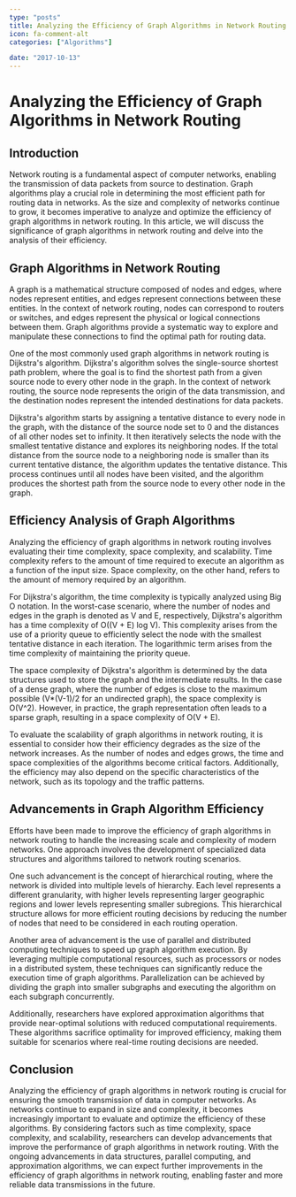 ```yaml
---
type: "posts"
title: Analyzing the Efficiency of Graph Algorithms in Network Routing
icon: fa-comment-alt
categories: ["Algorithms"]

date: "2017-10-13"
---
```




# Analyzing the Efficiency of Graph Algorithms in Network Routing

## Introduction

Network routing is a fundamental aspect of computer networks, enabling the transmission of data packets from source to destination. Graph algorithms play a crucial role in determining the most efficient path for routing data in networks. As the size and complexity of networks continue to grow, it becomes imperative to analyze and optimize the efficiency of graph algorithms in network routing. In this article, we will discuss the significance of graph algorithms in network routing and delve into the analysis of their efficiency.

## Graph Algorithms in Network Routing

A graph is a mathematical structure composed of nodes and edges, where nodes represent entities, and edges represent connections between these entities. In the context of network routing, nodes can correspond to routers or switches, and edges represent the physical or logical connections between them. Graph algorithms provide a systematic way to explore and manipulate these connections to find the optimal path for routing data.

One of the most commonly used graph algorithms in network routing is Dijkstra's algorithm. Dijkstra's algorithm solves the single-source shortest path problem, where the goal is to find the shortest path from a given source node to every other node in the graph. In the context of network routing, the source node represents the origin of the data transmission, and the destination nodes represent the intended destinations for data packets.

Dijkstra's algorithm starts by assigning a tentative distance to every node in the graph, with the distance of the source node set to 0 and the distances of all other nodes set to infinity. It then iteratively selects the node with the smallest tentative distance and explores its neighboring nodes. If the total distance from the source node to a neighboring node is smaller than its current tentative distance, the algorithm updates the tentative distance. This process continues until all nodes have been visited, and the algorithm produces the shortest path from the source node to every other node in the graph.

## Efficiency Analysis of Graph Algorithms

Analyzing the efficiency of graph algorithms in network routing involves evaluating their time complexity, space complexity, and scalability. Time complexity refers to the amount of time required to execute an algorithm as a function of the input size. Space complexity, on the other hand, refers to the amount of memory required by an algorithm.

For Dijkstra's algorithm, the time complexity is typically analyzed using Big O notation. In the worst-case scenario, where the number of nodes and edges in the graph is denoted as V and E, respectively, Dijkstra's algorithm has a time complexity of O((V + E) log V). This complexity arises from the use of a priority queue to efficiently select the node with the smallest tentative distance in each iteration. The logarithmic term arises from the time complexity of maintaining the priority queue.

The space complexity of Dijkstra's algorithm is determined by the data structures used to store the graph and the intermediate results. In the case of a dense graph, where the number of edges is close to the maximum possible (V*(V-1)/2 for an undirected graph), the space complexity is O(V^2). However, in practice, the graph representation often leads to a sparse graph, resulting in a space complexity of O(V + E).

To evaluate the scalability of graph algorithms in network routing, it is essential to consider how their efficiency degrades as the size of the network increases. As the number of nodes and edges grows, the time and space complexities of the algorithms become critical factors. Additionally, the efficiency may also depend on the specific characteristics of the network, such as its topology and the traffic patterns.

## Advancements in Graph Algorithm Efficiency

Efforts have been made to improve the efficiency of graph algorithms in network routing to handle the increasing scale and complexity of modern networks. One approach involves the development of specialized data structures and algorithms tailored to network routing scenarios.

One such advancement is the concept of hierarchical routing, where the network is divided into multiple levels of hierarchy. Each level represents a different granularity, with higher levels representing larger geographic regions and lower levels representing smaller subregions. This hierarchical structure allows for more efficient routing decisions by reducing the number of nodes that need to be considered in each routing operation.

Another area of advancement is the use of parallel and distributed computing techniques to speed up graph algorithm execution. By leveraging multiple computational resources, such as processors or nodes in a distributed system, these techniques can significantly reduce the execution time of graph algorithms. Parallelization can be achieved by dividing the graph into smaller subgraphs and executing the algorithm on each subgraph concurrently.

Additionally, researchers have explored approximation algorithms that provide near-optimal solutions with reduced computational requirements. These algorithms sacrifice optimality for improved efficiency, making them suitable for scenarios where real-time routing decisions are needed.

## Conclusion

Analyzing the efficiency of graph algorithms in network routing is crucial for ensuring the smooth transmission of data in computer networks. As networks continue to expand in size and complexity, it becomes increasingly important to evaluate and optimize the efficiency of these algorithms. By considering factors such as time complexity, space complexity, and scalability, researchers can develop advancements that improve the performance of graph algorithms in network routing. With the ongoing advancements in data structures, parallel computing, and approximation algorithms, we can expect further improvements in the efficiency of graph algorithms in network routing, enabling faster and more reliable data transmissions in the future.